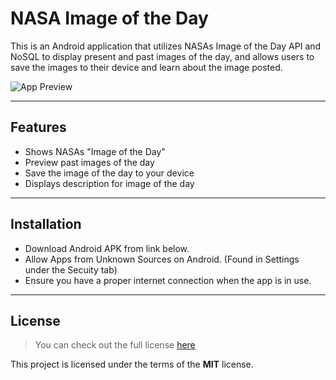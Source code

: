 NASA Image of the Day
============

This is an Android application that utilizes NASAs Image of the Day API and NoSQL to display present and past images of the day, and allows users to save the images to their device and learn about the image posted.

![App Preview](https://www.youtube.com/watch?v=F9_eUSd3F-0&ab_channel=RyanMaidment)

---

## Features
- Shows NASAs "Image of the Day"
- Preview past images of the day
- Save the image of the day to your device
- Displays description for image of the day

---

## Installation
- Download Android APK from link below.
- Allow Apps from Unknown Sources on Android. (Found in Settings under the Secuity tab)
- Ensure you have a proper internet connection when the app is in use.

---

## License
>You can check out the full license [here](https://github.com/RyanMaidment/NASAImageOfTheDay/blob/master/LICENSE)

This project is licensed under the terms of the **MIT** license.
